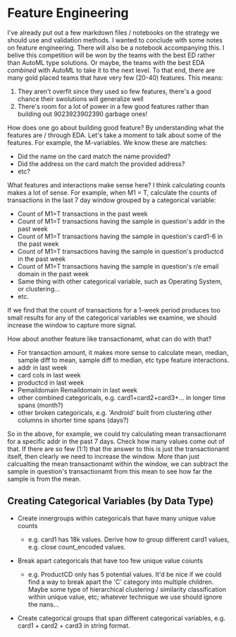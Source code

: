 # Feature Engineering

I've already put out a few markdown files / notebooks on the strategy we should use and validation methods. I wanted to conclude with some notes on feature engineering. There will also be a notebook accompanying this. I belive this competition will be won by the teams with the best ED rather than AutoML type solutions. Or maybe, the teams with the best EDA _combined_ with AutoML to take it to the next level. To that end, there are many gold placed teams that have very few (20-40) features. This means:

1. They aren't overfit since they used so few features, there's a good chance their swolutions will generalize well
2. There's room for a lot of power in a few good features rather than building out 9023923902390 garbage ones!

How does one go about building good feature? By understanding what the features are / through EDA. Let's take a moment to talk about some of the features. For example, the M-variables. We know these are matches:

- Did the name on the card match the name provided?
- Did the address on the card match the provided address?
- etc?

What features and interactions make sense here? I think calculating counts makes a lot of sense. For example, when M1 = T, calculate the counts of transactions in the last 7 day window grouped by a categorical variable:

- Count of M1=T transactions in the past week
- Count of M1=T transactions having the sample in question's addr in the past week
- Count of M1=T transactions having the sample in question's card1-6 in the past week
- Count of M1=T transactions having the sample in question's productcd in the past week
- Count of M1=T transactions having the sample in question's r/e email domain in the past week
- Same thing with other categorical variable, such as Operating System, or clustering...
- etc.

If we find that the count of transactions for a 1-week period produces too small results for any of the categorical variables we examine, we should increase the window to capture more signal.

How about another feature like transactionamt, what can do with that?

- For transaction amount, it makes more sense to calculate mean, median, sample diff to mean, sample diff to median, etc type feature interactions.
- addr in last week
- card cols in last week
- productcd in last week
- Pemaildomain Remaildomain in last week
- other combined categoricals, e.g. card1+card2+card3+... in longer time spans (month?)
- other broken categoricals, e.g. 'Android' built from clustering other columns in shorter time spans (days?)

So in the above, for example, we could try calculating mean transactionamt for a specific addr in the past 7 days. Check how many values come out of that. If there are so few (1:1) that the answer to this is just the transactionamt itself, then clearly we need to increase the window. More than just calcualting the mean transactionamt within the window, we can subtract the sample in question's transactionamt from this mean to see how far the sample is from the mean.

## Creating Categorical Variables (by Data Type)
- Create innergroups within categoricals that have many unique value counts
    - e.g. card1 has 18k values. Derive how to group different card1 values, e.g. close count_encoded values.

- Break apart categoricals that have too few unique value coiunts
    - e.g. ProductCD only has 5 potential values. It'd be nice if we could find a way to break apart the 'C' category into multiple children. Maybe some type of hierarchical clustering / similarity classification within unique value, etc; whatever technique we use should ignore the nans...

- Create categorical groups that span different categorical variables, e.g. card1 + card2 + card3 in string format.